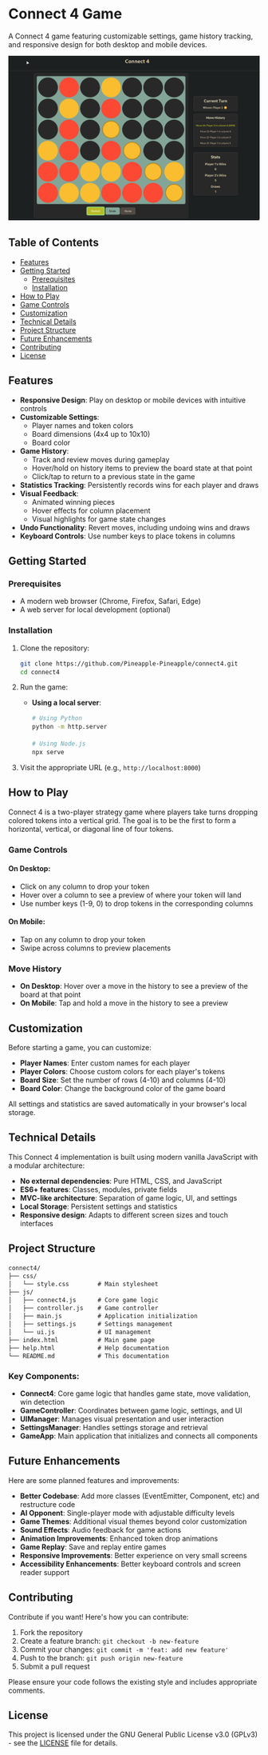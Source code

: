 # Connect 4 Game

A Connect 4 game featuring customizable settings, game history tracking, and responsive design for both desktop and mobile devices.

![Connect 4 Game Screenshot](screenshots/game.png)

## Table of Contents

- [Features](#features)
- [Getting Started](#getting-started)
  - [Prerequisites](#prerequisites)
  - [Installation](#installation)
- [How to Play](#how-to-play)
- [Game Controls](#game-controls)
- [Customization](#customization)
- [Technical Details](#technical-details)
- [Project Structure](#project-structure)
- [Future Enhancements](#future-enhancements)
- [Contributing](#contributing)
- [License](#license)

## Features

- **Responsive Design**: Play on desktop or mobile devices with intuitive controls
- **Customizable Settings**:
  - Player names and token colors
  - Board dimensions (4x4 up to 10x10)
  - Board color
- **Game History**:
  - Track and review moves during gameplay
  - Hover/hold on history items to preview the board state at that point
  - Click/tap to return to a previous state in the game
- **Statistics Tracking**: Persistently records wins for each player and draws
- **Visual Feedback**:
  - Animated winning pieces
  - Hover effects for column placement
  - Visual highlights for game state changes
- **Undo Functionality**: Revert moves, including undoing wins and draws
- **Keyboard Controls**: Use number keys to place tokens in columns

## Getting Started

### Prerequisites

- A modern web browser (Chrome, Firefox, Safari, Edge)
- A web server for local development (optional)

### Installation

1. Clone the repository:
   ```bash
   git clone https://github.com/Pineapple-Pineapple/connect4.git
   cd connect4
   ```

2. Run the game:
   - **Using a local server**:
     ```bash
     # Using Python
     python -m http.server
     
     # Using Node.js
     npx serve
     ```

3. Visit the appropriate URL (e.g., `http://localhost:8000`)

## How to Play

Connect 4 is a two-player strategy game where players take turns dropping colored tokens into a vertical grid. The goal is to be the first to form a horizontal, vertical, or diagonal line of four tokens.

### Game Controls

#### On Desktop:
- Click on any column to drop your token
- Hover over a column to see a preview of where your token will land
- Use number keys (1-9, 0) to drop tokens in the corresponding columns

#### On Mobile:
- Tap on any column to drop your token
- Swipe across columns to preview placements

### Move History
- **On Desktop**: Hover over a move in the history to see a preview of the board at that point
- **On Mobile**: Tap and hold a move in the history to see a preview

## Customization

Before starting a game, you can customize:

- **Player Names**: Enter custom names for each player
- **Player Colors**: Choose custom colors for each player's tokens
- **Board Size**: Set the number of rows (4-10) and columns (4-10)
- **Board Color**: Change the background color of the game board

All settings and statistics are saved automatically in your browser's local storage.

## Technical Details

This Connect 4 implementation is built using modern vanilla JavaScript with a modular architecture:

- **No external dependencies**: Pure HTML, CSS, and JavaScript
- **ES6+ features**: Classes, modules, private fields
- **MVC-like architecture**: Separation of game logic, UI, and settings
- **Local Storage**: Persistent settings and statistics
- **Responsive design**: Adapts to different screen sizes and touch interfaces

## Project Structure

```
connect4/
├── css/
│   └── style.css        # Main stylesheet
├── js/
│   ├── connect4.js      # Core game logic
│   ├── controller.js    # Game controller
│   ├── main.js          # Application initialization
│   ├── settings.js      # Settings management
│   └── ui.js            # UI management
├── index.html           # Main game page
├── help.html            # Help documentation
└── README.md            # This documentation
```

### Key Components:

- **Connect4**: Core game logic that handles game state, move validation, win detection
- **GameController**: Coordinates between game logic, settings, and UI
- **UIManager**: Manages visual presentation and user interaction
- **SettingsManager**: Handles settings storage and retrieval
- **GameApp**: Main application that initializes and connects all components

## Future Enhancements

Here are some planned features and improvements:

- **Better Codebase**: Add more classes (EventEmitter, Component, etc) and restructure code
- **AI Opponent**: Single-player mode with adjustable difficulty levels
- **Game Themes**: Additional visual themes beyond color customization
- **Sound Effects**: Audio feedback for game actions
- **Animation Improvements**: Enhanced token drop animations
- **Game Replay**: Save and replay entire games
- **Responsive Improvements**: Better experience on very small screens
- **Accessibility Enhancements**: Better keyboard controls and screen reader support

## Contributing

Contribute if you want! Here's how you can contribute:

1. Fork the repository
2. Create a feature branch: `git checkout -b new-feature`
3. Commit your changes: `git commit -m 'feat: add new feature'`
4. Push to the branch: `git push origin new-feature`
5. Submit a pull request

Please ensure your code follows the existing style and includes appropriate comments.

## License

This project is licensed under the GNU General Public License v3.0 (GPLv3) - see the [LICENSE](LICENSE) file for details.
